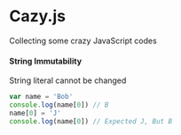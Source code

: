 # Cazy.js
Collecting some crazy JavaScript codes

#### String Immutability
String literal cannot be changed
```js
var name = 'Bob'
console.log(name[0]) // B
name[0] = 'J'
console.log(name[0]) // Expected J, But B
```
